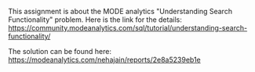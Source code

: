 This assignment is about the MODE analytics "Understanding Search Functionality" problem.
Here is the link for the details: https://community.modeanalytics.com/sql/tutorial/understanding-search-functionality/

The solution can be found here: https://modeanalytics.com/nehajain/reports/2e8a5239eb1e
